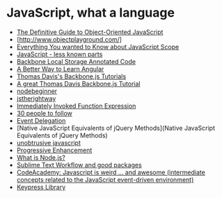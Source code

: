 JavaScript, what a language
==========

+ [The Definitive Guide to Object-Oriented JavaScript](https://www.youtube.com/watch?v=PMfcsYzj-9M)
+ [http://www.objectplayground.com/]
+ [Everything You wanted to Know about JavaScript Scope](http://toddmotto.com/everything-you-wanted-to-know-about-javascript-scope/)
+ [JavaScript - less known parts](http://michalbe.blogspot.com/2013/03/javascript-less-known-parts-bitwise.html)
+ [Backbone Local Storage Annotated Code](http://backbonejs.org/docs/backbone-localstorage.html)
+ [A Better Way to Learn Angular](https://thinkster.io/angulartutorial/a-better-way-to-learn-angularjs/)
+ [Thomas Davis's Backbone.js Tutorials](https://backbonetutorials.com/)
+ [A great Thomas Davis Backbone.js Tutorial](https://www.youtube.com/watch?v=FZSjvWtUxYk)
+ [nodebeginner](http://www.nodebeginner.org/)
+ [jstherightway](http://jstherightway.org/)
+ [Immediately Invoked Function Expression](http://benalman.com/news/2010/11/immediately-invoked-function-expression/)
+ [30 people to follow](http://code.tutsplus.com/articles/30-developers-you-must-subscribe-to-as-a-javascript-junkie--net-18151)
+ [Event Delegation](http://davidwalsh.name/event-delegate)
+ [Native JavaScript Equivalents of jQuery Methods](Native JavaScript Equivalents of jQuery Methods)
+ [unobtrusive javascript](http://onlinetools.org/articles/unobtrusivejavascript/)
+ [Progressive Enhancement](http://alistapart.com/article/progressiveenhancementwithjavascript)
+ [What is Node.js?](https://www.youtube.com/watch?v=pU9Q6oiQNd0)
+ [Sublime Text Workflow and good packages](https://www.youtube.com/watch?v=BJ9sWCPXWQA)
+ [CodeAcademy: Javascript is weird ... and awesome (intermediate concepts related to the JavaScript event-driven environment)](https://www.youtube.com/watch?v=JEq7Ehw-qk8&index=1&list=PLoYCgNOIyGABI011EYc-avPOsk1YsMUe_)
+ [Keypress Library](http://dmauro.github.io/Keypress/)
